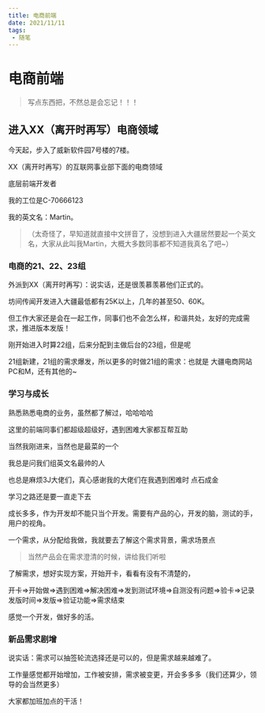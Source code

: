 ```yaml
---
title: 电商前端
date: 2021/11/11
tags:
 - 随笔
---
```


# 电商前端
> 写点东西把，不然总是会忘记！！！

## 进入XX（离开时再写）电商领域

今天起，步入了威新软件园7号楼的7楼。

XX（离开时再写）的互联网事业部下面的电商领域

底层前端开发者

我的工位是C-70666123

我的英文名：Martin。

> （太奇怪了，早知道就直接中文拼音了，没想到进入大疆居然要起一个英文名，大家从此叫我Martin，大概大多数同事都不知道我真名了吧~）

### 电商的21、22、23组

外派到XX（离开时再写）：说实话，还是很羡慕羡慕他们正式的。

坊间传闻开发进入大疆最低都有25K以上，几年的甚至50、60K。

但工作大家还是会在一起工作，同事们也不会怎么样，和谐共处，友好的完成需求，推进版本发版！

刚开始进入时算22组，后来分配到主做后台的23组，但是呢

21组新建，21组的需求爆发，所以更多的时做21组的需求：也就是 大疆电商网站  PC和M，还有其他的~

### 学习与成长

熟悉熟悉电商的业务，虽然都了解过，哈哈哈哈

这里的前端同事们都超级超级好，遇到困难大家都互帮互助

当然我刚进来，当然也是最菜的一个

我总是问我们组英文名最帅的人

也总是麻烦3J大佬们，真心感谢我的大佬们在我遇到困难时  点石成金

学习之路还是要一直走下去

成长多多，作为开发却不能只当个开发。需要有产品的心，开发的脑，测试的手，用户的视角。

一个需求，从分配给我做，我就要去了解这个需求背景，需求场景点

> 当然产品会在需求澄清的时候，讲给我们听啦

了解需求，想好实现方案，开始开卡，看看有没有不清楚的，

开卡=>开始做=>遇到困难=>解决困难=>发到测试环境=>自测没有问题=>验卡=>记录发版时间=>发版=>验证功能=>需求结束

感觉一个开发，做好多的活。

### 新品需求剧增

说实话：需求可以抽签轮流选择还是可以的，但是需求越来越难了。

工作量感觉都开始增加，工作被安排，需求被变更，开会多多多（我们还算少，领导的会当然更多）

大家都加班加点的干活！





